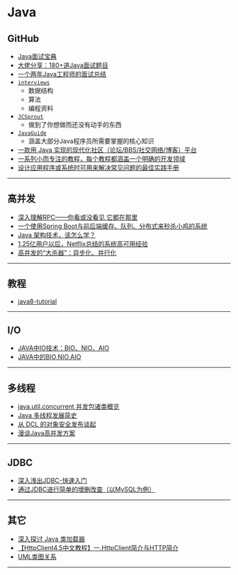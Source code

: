 #   Java

##  GitHub
-   [Java面试宝典](https://github.com/xbox1994/2018-Java-Interview)
-   [大佬分享：180+道Java面试题目](https://zhuanlan.zhihu.com/p/38592736)
-   [一个两年Java工程师的面试总结](https://zhuanlan.zhihu.com/p/40385212)
-   [`interviews`](https://github.com/kdn251/interviews)
    -   数据结构
    -   算法
    -   编程资料
-   [`JCSprout`](https://github.com/crossoverJie/JCSprout)
    -   做到了你想做而还没有动手的东西
-   [`JavaGuide`](https://github.com/Snailclimb/JavaGuide)
    -   涵盖大部分Java程序员所需要掌握的核心知识
-   [一款用 Java 实现的现代化社区（论坛/BBS/社交网络/博客）平台](https://github.com/b3log/symphony)
-   [一系列小而专注的教程，每个教程都涵盖一个明确的开发领域](https://github.com/eugenp/tutorials)
-   [设计应用程序或系统时可用来解决常见问题的最佳实践手册](https://github.com/iluwatar/java-design-patterns)

----

##  高并发
-   [深入理解RPC——你看或没看见 它都在那里](https://zhuanlan.zhihu.com/p/40188978)
-   [一个使用Spring Boot与前后端缓存、队列、分布式来秒杀小鸡的系统](https://github.com/xbox1994/chicken-seckill)
-   [Java 架构技术，该怎么学？](https://mp.weixin.qq.com/s/bOvURWuOfMpxhQTOGBmFpA)
-   [1.25亿用户以后，Netflix总结的系统高可用经验](https://mp.weixin.qq.com/s/Pak3ADWx5Wlgtkn8lTODVA)
-   [高并发的“大杀器”：异步化、并行化](https://mp.weixin.qq.com/s/AcxPO-8Y8o1-grYxoOjp1g)

----

##  教程
-   [java8-tutorial](https://github.com/winterbe/java8-tutorial)

----

##  I/O
-   [JAVA中IO技术：BIO、NIO、AIO](https://www.cnblogs.com/doit8791/p/4951591.html)
-   [JAVA中的BIO,NIO,AIO](https://www.cnblogs.com/akaneblog/p/6817417.html)


----

##  多线程
-   [java.util.concurrent 并发包诸类概览](http://www.raychase.net/1912)
-   [Java 多线程发展简史](http://www.raychase.net/698)
-   [从 DCL 的对象安全发布谈起](http://www.raychase.net/1887)
-   [漫谈Java高并发方案](https://zhuanlan.zhihu.com/p/39134914)

----


##   JDBC
-   [深入浅出JDBC-快速入门](https://www.cnblogs.com/qiuyong/p/6363224.html)
-   [通过JDBC进行简单的增删改查（以MySQL为例）](https://www.cnblogs.com/wuyuegb2312/p/3872607.html)


----

##  其它
-   [深入探讨 Java 类加载器](https://www.ibm.com/developerworks/cn/java/j-lo-classloader/)
-   [【HttpClient4.5中文教程】一.HttpClient简介与HTTP简介](https://blog.csdn.net/u011179993/article/details/47123727)
-   [UML类图关系](https://www.cnblogs.com/alex-blog/articles/2704214.html)


----